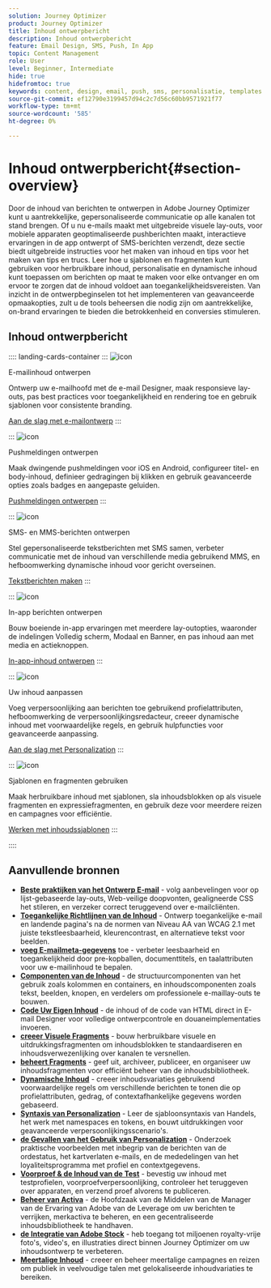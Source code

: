 ```yaml
---
solution: Journey Optimizer
product: Journey Optimizer
title: Inhoud ontwerpbericht
description: Inhoud ontwerpbericht
feature: Email Design, SMS, Push, In App
topic: Content Management
role: User
level: Beginner, Intermediate
hide: true
hidefromtoc: true
keywords: content, design, email, push, sms, personalisatie, templates
source-git-commit: ef12790e3199457d94c2c7d56c60bb9571921f77
workflow-type: tm+mt
source-wordcount: '585'
ht-degree: 0%

---
```


# Inhoud ontwerpbericht{#section-overview}

Door de inhoud van berichten te ontwerpen in Adobe Journey Optimizer kunt u aantrekkelijke, gepersonaliseerde communicatie op alle kanalen tot stand brengen. Of u nu e-mails maakt met uitgebreide visuele lay-outs, voor mobiele apparaten geoptimaliseerde pushberichten maakt, interactieve ervaringen in de app ontwerpt of SMS-berichten verzendt, deze sectie biedt uitgebreide instructies voor het maken van inhoud en tips voor het maken van tips en trucs. Leer hoe u sjablonen en fragmenten kunt gebruiken voor herbruikbare inhoud, personalisatie en dynamische inhoud kunt toepassen om berichten op maat te maken voor elke ontvanger en om ervoor te zorgen dat de inhoud voldoet aan toegankelijkheidsvereisten. Van inzicht in de ontwerpbeginselen tot het implementeren van geavanceerde opmaakopties, zult u de tools beheersen die nodig zijn om aantrekkelijke, on-brand ervaringen te bieden die betrokkenheid en conversies stimuleren.

## Inhoud ontwerpbericht

:::: landing-cards-container
:::
![icon](https://cdn.experienceleague.adobe.com/icons/email.svg)

E-mailinhoud ontwerpen

Ontwerp uw e-mailhoofd met de e-mail Designer, maak responsieve lay-outs, pas best practices voor toegankelijkheid en rendering toe en gebruik sjablonen voor consistente branding.

[Aan de slag met e-mailontwerp](../email/get-started-email-design.md)
:::

:::
![icon](https://cdn.experienceleague.adobe.com/icons/mobile.svg)

Pushmeldingen ontwerpen

Maak dwingende pushmeldingen voor iOS en Android, configureer titel- en body-inhoud, definieer gedragingen bij klikken en gebruik geavanceerde opties zoals badges en aangepaste geluiden.

[Pushmeldingen ontwerpen](../push/design-push.md)
:::

:::
![icon](https://cdn.experienceleague.adobe.com/icons/chat.svg)

SMS- en MMS-berichten ontwerpen

Stel gepersonaliseerde tekstberichten met SMS samen, verbeter communicatie met de inhoud van verschillende media gebruikend MMS, en hefboomwerking dynamische inhoud voor gericht overseinen.

[Tekstberichten maken](../sms/create-sms.md)
:::

:::
![icon](https://cdn.experienceleague.adobe.com/icons/device-mobile.svg)

In-app berichten ontwerpen

Bouw boeiende in-app ervaringen met meerdere lay-outopties, waaronder de indelingen Volledig scherm, Modaal en Banner, en pas inhoud aan met media en actieknoppen.

[In-app-inhoud ontwerpen](../in-app/design-in-app.md)
:::

:::
![icon](https://cdn.experienceleague.adobe.com/icons/personalization.svg)

Uw inhoud aanpassen

Voeg verpersoonlijking aan berichten toe gebruikend profielattributen, hefboomwerking de verpersoonlijkingsredacteur, creeer dynamische inhoud met voorwaardelijke regels, en gebruik hulpfuncties voor geavanceerde aanpassing.

[Aan de slag met Personalization](../personalization/personalize.md)
:::

:::
![icon](https://cdn.experienceleague.adobe.com/icons/duplicate.svg)

Sjablonen en fragmenten gebruiken

Maak herbruikbare inhoud met sjablonen, sla inhoudsblokken op als visuele fragmenten en expressiefragmenten, en gebruik deze voor meerdere reizen en campagnes voor efficiëntie.

[Werken met inhoudssjablonen](../content-management/use-content-templates.md)
:::

::::


## Aanvullende bronnen

- **[Beste praktijken van het Ontwerp E-mail](../email/get-started-email-design.md#best-practices)** - volg aanbevelingen voor op lijst-gebaseerde lay-outs, Web-veilige doopvonten, gealigneerde CSS het stileren, en verzeker correct teruggevend over e-mailcliënten.
- **[Toegankelijke Richtlijnen van de Inhoud](../email/accessible-content.md)** - Ontwerp toegankelijke e-mail en landende pagina&#39;s na de normen van Niveau AA van WCAG 2.1 met juiste tekstleesbaarheid, kleurencontrast, en alternatieve tekst voor beelden.
- **[voeg E-mailmeta-gegevens](../email/email-metadata.md)** toe - verbeter leesbaarheid en toegankelijkheid door pre-kopballen, documenttitels, en taalattributen voor uw e-mailinhoud te bepalen.
- **[Componenten van de Inhoud](../email/content-components.md)** - de structuurcomponenten van het gebruik zoals kolommen en containers, en inhoudscomponenten zoals tekst, beelden, knopen, en verdelers om professionele e-maillay-outs te bouwen.
- **[Code Uw Eigen Inhoud](../email/code-content.md)** - de inhoud of de code van HTML direct in E-mail Designer voor volledige ontwerpcontrole en douaneimplementaties invoeren.
- **[creeer Visuele Fragments](../content-management/create-fragments.md)** - bouw herbruikbare visuele en uitdrukkingsfragmenten om inhoudsblokken te standaardiseren en inhoudsverwezenlijking over kanalen te versnellen.
- **[beheert Fragments](../content-management/manage-fragments.md)** - geef uit, archiveer, publiceer, en organiseer uw inhoudsfragmenten voor efficiënt beheer van de inhoudsbibliotheek.
- **[Dynamische Inhoud](../personalization/dynamic-content.md)** - creeer inhoudsvariaties gebruikend voorwaardelijke regels om verschillende berichten te tonen die op profielattributen, gedrag, of contextafhankelijke gegevens worden gebaseerd.
- **[Syntaxis van Personalization](../personalization/personalization-syntax.md)** - Leer de sjabloonsyntaxis van Handels, het werk met namespaces en tokens, en bouwt uitdrukkingen voor geavanceerde verpersoonlijkingsscenario&#39;s.
- **[de Gevallen van het Gebruik van Personalization](../personalization/personalization-use-case.md)** - Onderzoek praktische voorbeelden met inbegrip van de berichten van de ordestatus, het kartverlaten e-mails, en de mededelingen van het loyaliteitsprogramma met profiel en contextgegevens.
- **[Voorproef &amp; de Inhoud van de Test](../content-management/preview-test.md)** - bevestig uw inhoud met testprofielen, voorproefverpersoonlijking, controleer het teruggeven over apparaten, en verzend proef alvorens te publiceren.
- **[Beheer van Activa](../integrations/assets.md)** - de Hoofdzaak van de Middelen van de Manager van de Ervaring van Adobe van de Leverage om uw berichten te verrijken, merkactiva te beheren, en een gecentraliseerde inhoudsbibliotheek te handhaven.
- **[de Integratie van Adobe Stock](../integrations/stock.md)** - heb toegang tot miljoenen royalty-vrije foto&#39;s, video&#39;s, en illustraties direct binnen Journey Optimizer om uw inhoudsontwerp te verbeteren.
- **[Meertalige Inhoud](../content-management/multilingual-gs.md)** - creeer en beheer meertalige campagnes en reizen om publiek in veelvoudige talen met gelokaliseerde inhoudvariaties te bereiken.

